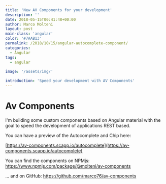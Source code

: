```yaml
---
title: 'New AV Components for your development'
description: ''
date: 2018-05-15T00:41:48+00:00
author: Marco Molteni
layout: post
main-class: 'angular'
color: '#7AAB13'
permalink: /2018/10/15/angular-autocomplete-component/
categories:
  - Angular
tags:
  - angular
 
image: '/assets/img/'

introduction: 'Speed your development with AV Components'
---
```


# Av Components

I'm building some custom components based on Angular material with the goal to speed the development of applications REST based.

You can have a preview of the Autocomplete and Chip here:

[https://av-components.scapp.io/autocomplete](https://av-components.scapp.io/autocomplete)

You can find the components on NPMjs: https://www.npmjs.com/package/@molteni/av-components

... and on GitHub: https://github.com/marco76/av-components